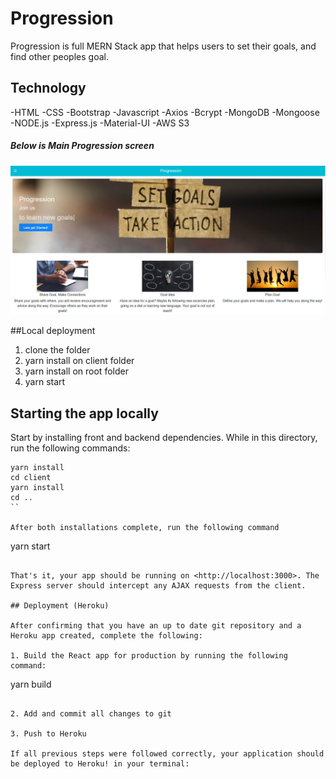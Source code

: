 # Progression
Progression is full MERN Stack app that helps users to set their goals, and find other peoples goal.

## Technology
-HTML
-CSS
-Bootstrap
-Javascript
-Axios
-Bcrypt
-MongoDB
-Mongoose
-NODE.js
-Express.js
-Material-UI
-AWS S3

##### Below is Main Progression screen
![screen](client/src/images/progression_main.jpg)

##Local deployment
1. clone the folder
2. yarn install on client folder
3. yarn install on root folder
4. yarn start


## Starting the app locally

Start by installing front and backend dependencies. While in this directory, run the following commands:

```
yarn install
cd client
yarn install
cd ..
``

After both installations complete, run the following command
```
yarn start
```

That's it, your app should be running on <http://localhost:3000>. The Express server should intercept any AJAX requests from the client.

## Deployment (Heroku)

After confirming that you have an up to date git repository and a Heroku app created, complete the following:

1. Build the React app for production by running the following command:

```
yarn build
```

2. Add and commit all changes to git

3. Push to Heroku

If all previous steps were followed correctly, your application should be deployed to Heroku! in your terminal:

